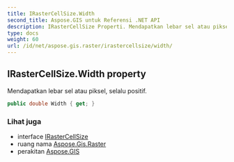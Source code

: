 ```yaml
---
title: IRasterCellSize.Width
second_title: Aspose.GIS untuk Referensi .NET API
description: IRasterCellSize Properti. Mendapatkan lebar sel atau piksel selalu positif.
type: docs
weight: 60
url: /id/net/aspose.gis.raster/irastercellsize/width/
---
```

## IRasterCellSize.Width property

Mendapatkan lebar sel atau piksel, selalu positif.

```csharp
public double Width { get; }
```

### Lihat juga

* interface [IRasterCellSize](../)
* ruang nama [Aspose.Gis.Raster](../../irastercellsize/)
* perakitan [Aspose.GIS](../../../)


